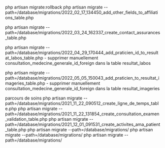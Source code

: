 php artisan migrate:rollback
php artisan migrate --path=/database/migrations/2022_02_17_134450_add_other_fields_to_affiliations_table.php

php artisan migrate --path=/database/migrations/2022_03_24_162337_create_contact_assurances_table.php

php artisan migrate --path=/database/migrations/2022_04_29_170444_add_praticien_id_to_resultat_labos_table.php
    - supprimer manuellement consultation_medecine_generale_id_foreign dans la table resultat_labos

php artisan migrate --path=/database/migrations/2022_05_05_150043_add_praticien_to_resultat_imageries_table.php
    - supprimer manuellement consultation_medecine_generale_id_foreign dans la table resultat_imageries

parcours de soins
php artisan migrate --path=/database/migrations/2021_11_22_090512_create_ligne_de_temps_table.php
php artisan migrate --path=/database/migrations/2021_11_22_131854_create_consultation_examen_validation_table.php
php artisan migrate --path=/database/migrations/2021_12_01_091531_create_activites_ama_patient_table.php
php artisan migrate --path=/database/migrations/
php artisan migrate --path=/database/migrations/
php artisan migrate --path=/database/migrations/
